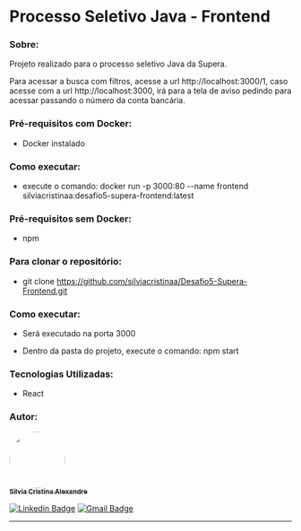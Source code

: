 # Processo Seletivo Java - Frontend

<h3>Sobre:</h3>

Projeto realizado para o processo seletivo Java da Supera. 

Para acessar a busca com filtros, acesse a url http://localhost:3000/1, caso acesse com a url http://localhost:3000, irá para a tela de aviso pedindo para acessar passando o número da conta bancária.

<h3>Pré-requisitos com Docker:</h3>

- Docker instalado

<h3>Como executar:</h3>

- execute o comando:
docker run -p 3000:80 --name frontend silviacristinaa:desafio5-supera-frontend:latest

<h3>Pré-requisitos sem Docker:</h3>

- npm

<h3>Para clonar o repositório:</h3> 

- git clone https://github.com/silviacristinaa/Desafio5-Supera-Frontend.git

<h3>Como executar:</h3>

- Será executado na porta 3000

- Dentro da pasta do projeto, execute o comando: 
npm start

<h3>Tecnologias Utilizadas:</h3>

 - React

<h3>Autor:</h3>

<a href="https://www.linkedin.com/in/silvia-cristina-alexandre">
 <img style="border-radius: 50%;" src="https://avatars.githubusercontent.com/u/114493777?v=4" width="100px;" alt=""/>
 <br />
 <sub><b>Silvia Cristina Alexandre</b></sub></a>

[![Linkedin Badge](https://img.shields.io/badge/-Silvia-blue?style=flat-square&logo=Linkedin&logoColor=white&link=https://www.linkedin.com/in/silvia-cristina-alexandre)](https://www.linkedin.com/in/silvia-cristina-alexandre)
[![Gmail Badge](https://img.shields.io/badge/-silviacristinaalexandre1@gmail.com-c14438?style=flat-square&logo=Gmail&logoColor=white&link=mailto:silviacristinaalexandre1@gmail.com)](mailto:silviacristinaalexandre1@gmail.com)
<hr>
